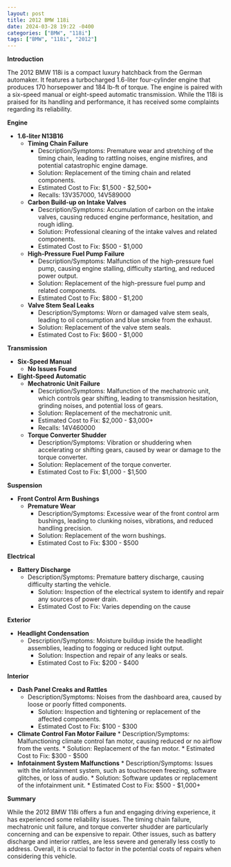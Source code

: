 ```yaml
---
layout: post
title: 2012 BMW 118i
date: 2024-03-28 19:22 -0400
categories: ["BMW", "118i"]
tags: ["BMW", "118i", "2012"]
---
```

**Introduction**

The 2012 BMW 118i is a compact luxury hatchback from the German automaker. It features a turbocharged 1.6-liter four-cylinder engine that produces 170 horsepower and 184 lb-ft of torque. The engine is paired with a six-speed manual or eight-speed automatic transmission. While the 118i is praised for its handling and performance, it has received some complaints regarding its reliability.

**Engine**

* **1.6-liter N13B16**
    * **Timing Chain Failure**
        * Description/Symptoms: Premature wear and stretching of the timing chain, leading to rattling noises, engine misfires, and potential catastrophic engine damage.
        * Solution: Replacement of the timing chain and related components.
        * Estimated Cost to Fix: $1,500 - $2,500+
        * Recalls: 13V357000, 14V589000
    * **Carbon Build-up on Intake Valves**
        * Description/Symptoms: Accumulation of carbon on the intake valves, causing reduced engine performance, hesitation, and rough idling.
        * Solution: Professional cleaning of the intake valves and related components.
        * Estimated Cost to Fix: $500 - $1,000
    * **High-Pressure Fuel Pump Failure**
        * Description/Symptoms: Malfunction of the high-pressure fuel pump, causing engine stalling, difficulty starting, and reduced power output.
        * Solution: Replacement of the high-pressure fuel pump and related components.
        * Estimated Cost to Fix: $800 - $1,200
    * **Valve Stem Seal Leaks**
        * Description/Symptoms: Worn or damaged valve stem seals, leading to oil consumption and blue smoke from the exhaust.
        * Solution: Replacement of the valve stem seals.
        * Estimated Cost to Fix: $600 - $1,000

**Transmission**

* **Six-Speed Manual**
    * **No Issues Found**
* **Eight-Speed Automatic**
    * **Mechatronic Unit Failure**
        * Description/Symptoms: Malfunction of the mechatronic unit, which controls gear shifting, leading to transmission hesitation, grinding noises, and potential loss of gears.
        * Solution: Replacement of the mechatronic unit.
        * Estimated Cost to Fix: $2,000 - $3,000+
        * Recalls: 14V460000
    * **Torque Converter Shudder**
        * Description/Symptoms: Vibration or shuddering when accelerating or shifting gears, caused by wear or damage to the torque converter.
        * Solution: Replacement of the torque converter.
        * Estimated Cost to Fix: $1,000 - $1,500

**Suspension**

* **Front Control Arm Bushings**
    * **Premature Wear**
        * Description/Symptoms: Excessive wear of the front control arm bushings, leading to clunking noises, vibrations, and reduced handling precision.
        * Solution: Replacement of the worn bushings.
        * Estimated Cost to Fix: $300 - $500

**Electrical**

* **Battery Discharge**
    * Description/Symptoms: Premature battery discharge, causing difficulty starting the vehicle.
        * Solution: Inspection of the electrical system to identify and repair any sources of power drain.
        * Estimated Cost to Fix: Varies depending on the cause

**Exterior**

* **Headlight Condensation**
    * Description/Symptoms: Moisture buildup inside the headlight assemblies, leading to fogging or reduced light output.
        * Solution: Inspection and repair of any leaks or seals.
        * Estimated Cost to Fix: $200 - $400

**Interior**

* **Dash Panel Creaks and Rattles**
    * Description/Symptoms: Noises from the dashboard area, caused by loose or poorly fitted components.
        * Solution: Inspection and tightening or replacement of the affected components.
        * Estimated Cost to Fix: $100 - $300
* **Climate Control Fan Motor Failure**
        * Description/Symptoms: Malfunctioning climate control fan motor, causing reduced or no airflow from the vents.
        * Solution: Replacement of the fan motor.
        * Estimated Cost to Fix: $300 - $500
* **Infotainment System Malfunctions**
        * Description/Symptoms: Issues with the infotainment system, such as touchscreen freezing, software glitches, or loss of audio.
        * Solution: Software updates or replacement of the infotainment unit.
        * Estimated Cost to Fix: $500 - $1,000+

**Summary**

While the 2012 BMW 118i offers a fun and engaging driving experience, it has experienced some reliability issues. The timing chain failure, mechatronic unit failure, and torque converter shudder are particularly concerning and can be expensive to repair. Other issues, such as battery discharge and interior rattles, are less severe and generally less costly to address. Overall, it is crucial to factor in the potential costs of repairs when considering this vehicle.
